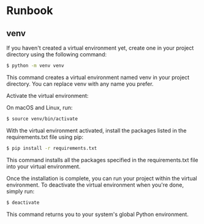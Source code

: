 # Runbook
## venv
If you haven't created a virtual environment yet, create one in your project directory using the following command:
```bash
$ python -m venv venv
```
This command creates a virtual environment named venv in your project directory. You can replace venv with any name you prefer.

Activate the virtual environment:

On macOS and Linux, run:

```bash
$ source venv/bin/activate
```

With the virtual environment activated, install the packages listed in the requirements.txt file using pip:

```bash
$ pip install -r requirements.txt
```

This command installs all the packages specified in the requirements.txt file into your virtual environment.

Once the installation is complete, you can run your project within the virtual environment. To deactivate the virtual environment when you're done, simply run:

```bash
$ deactivate
```
This command returns you to your system's global Python environment.